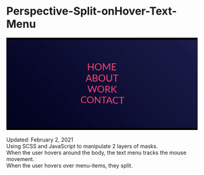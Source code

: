 # Perspective-Split-onHover-Text-Menu
<img src="perspective.gif">

Updated: February 2, 2021 <br>
Using SCSS and JavaScript to manipulate 2 layers of <span> masks. <br>
When the user hovers around the body, the text menu tracks the mouse movement. <br>
When the user hovers over menu-items, they split.

